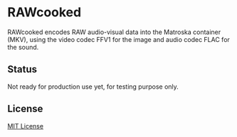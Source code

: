 # RAWcooked

RAWcooked encodes RAW audio-visual data into the Matroska container (MKV), using the video codec FFV1 for the image and audio codec FLAC for the sound.

## Status

Not ready for production use yet, for testing purpose only.

## License

[MIT License](LICENSE)
